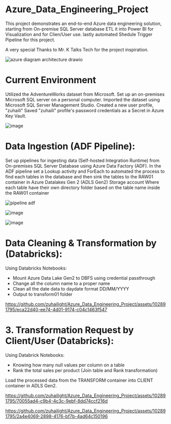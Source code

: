 # Azure_Data_Engineering_Project

This project demonstrates an end-to-end Azure data engineering solution, starting from  On-premise SQL Server database ETL it into Power BI for Visualization and for Clien/User use. lastly automated  Shedule Trigger Pipeline for this project.


A very special Thanks to Mr. K Talks Tech  for the project inspiration.

![azure diagram architecture drawio](https://github.com/zuhailight/Azure_Data_Engineering_Project/assets/102891795/e1922672-d439-46d2-8690-ef4b628ce2d7)

# Current Environment
Utilized the AdventureWorks dataset from Microsoft. 
Set up an on-premises Microsoft SQL server on a personal computer. 
Imported the dataset using Microsoft SQL Server Management Studio. 
Created a new user profile, "zuhaili" 
Saved "zuhaili" profile's password credentials as a Secret in Azure Key Vault. 

![image](https://github.com/zuhailight/Azure_Data_Engineering_Project/assets/102891795/1594b8af-044e-4627-80d5-cb9d0b49b494)


# Data Ingestion (ADF Pipeline):

Set up pipelines for ingesting data (Self-hosted Integration Runtime) from On-premises SQL Server Database using Azure Data Factory (ADF). 
In the ADF pipeline set a Lookup activity and ForEach to automated the process to find each tables in the database and then sink the tables to the RAW01 container in Azure Datalakes Gen 2 (ADLS Gen2) Storage account 
Where each table have their own directory folder based on the table name inside the RAW01 container 

![pipeline adf](https://github.com/zuhailight/Azure_Data_Engineering_Project/assets/102891795/23912104-59d1-47a2-b995-f3ffab6c98a8)

![image](https://github.com/zuhailight/Azure_Data_Engineering_Project/assets/102891795/d2d85658-7cbc-4879-8bb0-a4d5b120effc)

![image](https://github.com/zuhailight/Azure_Data_Engineering_Project/assets/102891795/0bc39590-c52b-49d0-82ed-286b9d97b557)


#  Data Cleaning & Transformation by (Databricks):
Using Databricks Notebooks:

 - Mount Azure Data Lake Gen2 to DBFS using credential passthrough
 - Change all the column name to a proper name
 -  Clean all the date data to daydate format DD/MM/YYYY
 -  Output to transform01 folder 
 

 

https://github.com/zuhailight/Azure_Data_Engineering_Project/assets/102891795/eca22d40-ee74-4d01-9174-c04c1463f547


# 3.	Transformation Request by Client/User (Databricks):
Using Databrick Notebooks:

- Knowing how many null values per column on a table
- Rank the total sales per product (Join table and Rank transformation)

 Load the processed data from the TRANSFORM container into CLIENT container in ADLS Gen2.
  


https://github.com/zuhailight/Azure_Data_Engineering_Project/assets/102891795/70055ad4-c9b4-4c3c-9ebf-8dd74ccf216d


https://github.com/zuhailight/Azure_Data_Engineering_Project/assets/102891795/2a4e4069-2898-4176-bf7b-4ad64c150196



